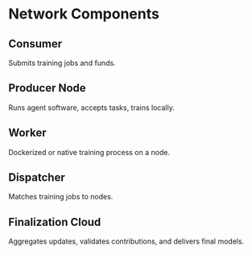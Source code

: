 # Network Components

## Consumer
Submits training jobs and funds.

## Producer Node
Runs agent software, accepts tasks, trains locally.

## Worker
Dockerized or native training process on a node.

## Dispatcher
Matches training jobs to nodes.

## Finalization Cloud
Aggregates updates, validates contributions, and delivers final models.
